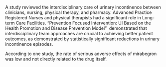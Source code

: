 A study reviewed the interdisciplinary care of urinary incontinence between clinicians, nursing, physical therapy, and pharmacy. Advanced Practice Registered Nurses and physical therapists had a significant role in Long-term Care Facilities. “Prevention Focused Intervention: UI Based on the Health Promotion and Disease Prevention Model”  demonstrated that interdisciplinary team approaches are crucial to achieving better patient outcomes, as demonstrated by statistically significant reductions in urinary incontinence episodes.

According to one study, the rate of serious adverse effects of mirabegron was low and not directly related to the drug itself.